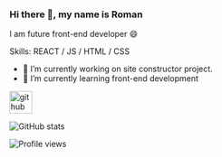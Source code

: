 ### Hi there 👋, my name is Roman
I am future front-end developer 😄

Skills:  REACT / JS / HTML / CSS

- 🔭 I’m currently working on site constructor project. 
- 🌱 I’m currently learning front-end development 


[<img src='https://cdn.jsdelivr.net/npm/simple-icons@3.0.1/icons/github.svg' alt='github' height='40'>](https://github.com/moran711)  

![GitHub stats](https://github-readme-stats.vercel.app/api?username=moran711&show_icons=true)  

![Profile views](https://gpvc.arturio.dev/moran711)  
